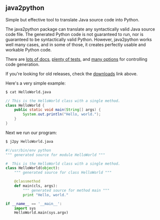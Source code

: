 ## java2python

Simple but effective tool to translate Java source code into Python.


The java2python package can translate any syntactically valid Java source code
file.  The generated Python code is not guaranteed to run, nor is guaranteed to
be syntactically valid Python.  However, java2python works well many cases, and
in some of those, it creates perfectly usable and workable Python code.

There are [lots of docs][], [plenty of tests][], and [many options][] for
controlling code generation.

If you're looking for old releases, check the [downloads][] link above.

Here's a very simple example:

```bash
$ cat HelloWorld.java
```
```java    
// This is the HelloWorld class with a single method.
class HelloWorld {
    public static void main(String[] args) {
        System.out.println("Hello, world.");
    }
}
```

Next we run our program:


```bash
$ j2py HelloWorld.java
```
```python
#!/usr/bin/env python
""" generated source for module HelloWorld """

#  This is the HelloWorld class with a single method.
class HelloWorld(object):
    """ generated source for class HelloWorld """

    @classmethod
    def main(cls, args):
        """ generated source for method main """
        print "Hello, world."

if __name__ == '__main__':
    import sys
    HelloWorld.main(sys.argv)
```


[lots of docs]: https://github.com/natural/java2python/tree/master/doc/
[plenty of tests]: https://github.com/natural/java2python/tree/master/test/
[many options]: https://github.com/natural/java2python/tree/master/doc/customization.md
[downloads]: https://github.com/natural/java2python/downloads
